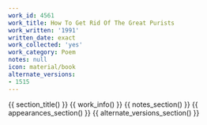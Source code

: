 ```yaml
---
work_id: 4561
work_title: How To Get Rid Of The Great Purists
work_written: '1991'
written_date: exact
work_collected: 'yes'
work_category: Poem
notes: null
icon: material/book
alternate_versions:
- 1515
---
```


{{ section_title() }}
{{ work_info() }}
{{ notes_section() }}
{{ appearances_section() }}
{{ alternate_versions_section() }}